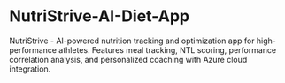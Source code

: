 # NutriStrive-AI-Diet-App
NutriStrive - AI-powered nutrition tracking and optimization app for high-performance athletes. Features meal tracking, NTL scoring, performance correlation analysis, and personalized coaching with Azure cloud integration.
